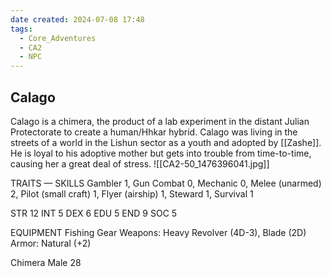 ```yaml
---
date created: 2024-07-08 17:48
tags:
  - Core_Adventures
  - CA2
  - NPC
---
```


## Calago

Calago is a chimera, the product of a lab experiment in the distant Julian Protectorate to create a human/Hhkar hybrid. Calago was living in the streets of a world in the Lishun sector as a youth and adopted by [[Zashe]]. He is loyal to his adoptive mother but gets into trouble from time-to-time, causing her a great deal of stress.
![[CA2-50_1476396041.jpg]]

TRAITS — SKILLS
Gambler 1, Gun Combat 0, Mechanic 0, Melee (unarmed) 2, Pilot (small craft) 1, Flyer (airship) 1, Steward 1, Survival 1

STR 12 INT 5
DEX 6 EDU 5
END 9 SOC 5

EQUIPMENT Fishing Gear
Weapons: Heavy Revolver (4D-3), Blade (2D)
Armor: Natural (+2)


Chimera Male 28
